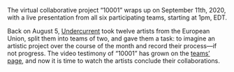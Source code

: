  The virtual collaborative project “10001” wraps up on September 11th, 2020,
 with a live presentation from all six participating teams, starting at 1pm,
 EDT.
 
 Back on August 5, [Undercurrent](https://undercurrent.nyc) took twelve
 artists from the European Union, split them into teams of two, and gave them
 a task: to imagine an artistic project over the course of the
 month and record their process—if not progress. The video testimony of
 “10001” has grown on the [teams’ page](/exhibit/teams), and now it is time to
 watch the artists conclude their collaborations.
 

